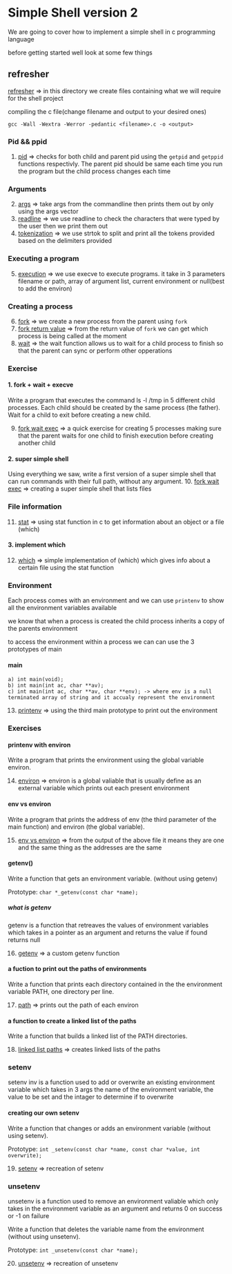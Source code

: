 
# Simple Shell version 2

We are going to cover how to implement a  simple shell in c programming language

before getting started well look at some few things

## refresher

[refresher](./refresher) => in this directory we create files containing what we will require for the shell project

compiling the c file(change filename and output to your desired ones)

```
gcc -Wall -Wextra -Werror -pedantic <filename>.c -o <output>
```

### Pid && ppid

1. [pid](./refresher/1_pid.c) =>  checks for both child and  parent pid using the `getpid` and `getppid` functions respectivly. The parent pid should be same each time you run the program but the child process changes each time

### Arguments

2. [args](./refresher/2_args.c) => take args from the commandline then prints them out by only using the args vector
3. [readline](./refresher/3_readline.c) => we use readline to check the characters that were typed by the user then we print them out
4. [tokenization](./refresher/4_split_line.c) => we use strtok to split and print all the tokens provided based on the delimiters provided

### Executing a program

5. [execution](./refresher/5_exec.c) => we use execve to execute programs. it take in 3 parameters filename or path, array of argument list, current environment or null(best to add the environ)

### Creating a process

6. [fork](./refresher/6_fork.c) => we create a new process from the parent using `fork`
7. [fork return value](./refresher/7_fork.c) => from the return value of `fork` we can get which process is being called at the moment
8. [wait](./refresher/8_wait.c) => the wait function allows us to wait for a child process to finish so that the parent can sync or perform other opperations

### Exercise

#### 1. fork + wait + execve

Write a program that executes the command ls -l /tmp in 5 different child processes. Each child should be created by the same process (the father). Wait for a child to exit before creating a new child.

9. [fork wait exec](./refresher/9_forwaitexec.c) => a quick exercise for creating 5 processes making sure that the parent waits for one child to finish execution before creating another child

#### 2. super simple shell

Using everything we saw, write a first version of a super simple shell that can run commands with their full path, without any argument.
10. [fork wait exec](./refresher/10_supersimpleshell.c) => creating a super simple shell that lists files

### File information

11. [stat](./refresher/11_stat.c) => using stat function in c to get information about an object or a file (which)

#### 3. implement which

12. [which](./refresher/12_which.c) => simple implementation of (which) which gives info about a certain file using the stat function

### Environment

Each process comes with an environment and we can use `printenv` to show all the environment variables available

we know that when a process is created the child process inherits a copy of the parents environment

to access the environment within a process we can can use the 3 prototypes of main

#### main

    a) int main(void);
    b) int main(int ac, char **av);
    c) int main(int ac, char **av, char **env); -> where env is a null terminated array of string and it accualy represent the environment
13. [printenv](./refresher/13_printenv.c) => using the third main prototype to print out the environment

### Exercises

#### printenv with environ

Write a program that prints the environment using the global variable environ.

14. [environ](./refresher/14_environ.c) => environ is a global valiable that is usually define as an external variable which prints out each present environment

#### env vs environ

Write a program that prints the address of env (the third parameter of the main function) and environ (the global variable).

15. [env vs environ](./refresher/15_env&&environ.c) => from the output of the above file it means they are one and the same thing as the addresses are the same

#### getenv()

Write a function that gets an environment variable. (without using getenv)

Prototype: `char *_getenv(const char *name);`

##### what is getenv

getenv is a function that retreaves the values of environment variables which takes in a pointer as an argument and returns the value if found returns null

16. [getenv](./refresher/16_getenv.c) => a custom getenv function

#### a fuction to print out the paths of environments

Write a function that prints each directory contained in the the environment variable PATH, one directory per line.

17. [path](./refresher/17_path.c) => prints out the path of each environ

#### a function to create a linked list of the paths

Write a function that builds a linked list of the PATH directories.

18. [linked list paths](./refresher/18_linkedpaths.c) => creates linked lists of the paths

### setenv

setenv inv is a function used to add or overwrite an existing environment variable which takes in 3 args the name of the environment variable, the value to be set and the intager to determine if to overwrite

#### creating our own setenv

Write a function that changes or adds an environment variable (without using setenv).

Prototype: `int _setenv(const char *name, const char *value, int overwrite);`

19. [setenv](./refresher/19_setenv.c) => recreation of setenv

### unsetenv

unsetenv is a function used to remove an environment valiable which only takes in the environment variable as an argument and returns 0 on success or -1 on failure

Write a function that deletes the variable name from the environment (without using unsetenv).

Prototype: `int _unsetenv(const char *name);`

20. [unsetenv](./refresher/20_unsetenv.c) => recreation of unsetenv
